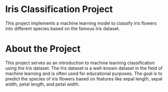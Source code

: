 # Iris Classification Project
This project implements a machine learning model to classify iris flowers into different species based on the famous Iris dataset.

# About the Project
This project serves as an introduction to machine learning classification using the Iris dataset. The Iris dataset is a well-known dataset in the field of machine learning and is often used for educational purposes. The goal is to predict the species of iris flowers based on features like sepal length, sepal width, petal length, and petal width.
